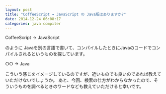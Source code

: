 ```yaml
---
layout: post
title: "CoffeeScript → JavaScript の Java版はありますか?"
date: 2014-12-24 06:08:17
categories: java compiler
---
```

<p>CoffeeScript → JavaScript</p>

<p>のように
Javaを別の言語で書いて、コンパイルしたときにJavaのコードでコンパイルされるというものを探しています。</p>

<p>○○ → Java</p>

<p>こういう感じをイメージしているのですが、近いものでも良いのであれば教えていただけないでしょうか。
あと、今回、検索の仕方がわからなかったので、そういうものを調べるときのワードなども教えていただけると幸いです。</p>
